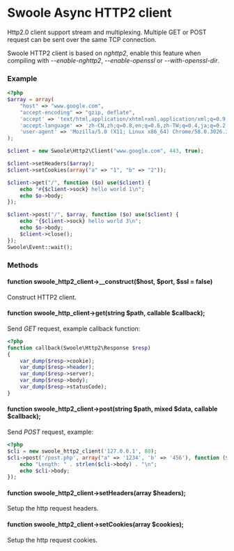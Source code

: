 # Swoole Async HTTP2 client

Http2.0 client support stream and multiplexing. Multiple GET or POST request can be sent over the same TCP connection.

Swoole HTTP2 client is based on *nghttp2*, enable this feature when compiling with *--enable-nghttp2*, *--enable-openssl* or *--with-openssl-dir*.

### Example

``` php
<?php
$array = array(
    "host" => "www.google.com",
    "accept-encoding" => "gzip, deflate",
    'accept' => 'text/html,application/xhtml+xml,application/xml;q=0.9,image/webp,*/*;q=0.8',
    'accept-language' => 'zh-CN,zh;q=0.8,en;q=0.6,zh-TW;q=0.4,ja;q=0.2',
    'user-agent' => 'Mozilla/5.0 (X11; Linux x86_64) Chrome/58.0.3026.3 Safari/537.36',
);

$client = new Swoole\Http2\Client("www.google.com", 443, true);

$client->setHeaders($array);
$client->setCookies(array("a" => "1", "b" => "2"));

$client->get("/", function ($o) use($client) {
    echo "#{$client->sock} hello world 1\n";
    echo $o->body;
});

$client->post("/", $array, function ($o) use($client) {
    echo "{$client->sock} hello world 3\n";
    echo $o->body;
    $client->close();
});
Swoole\Event::wait();
```

### Methods

#### function swoole_http2_client->__construct($host, $port, $ssl = false)

Construct HTTP2 client.

#### function swoole_http_client->get(string $path, callable $callback);

Send *GET* request, example callback function:

``` php
<?php
function callback(Swoole\Http2\Response $resp)
{
    var_dump($resp->cookie);
    var_dump($resp->header);
    var_dump($resp->server);
    var_dump($resp->body);
    var_dump($resp->statusCode);
}
```

#### function swoole_http2_client->post(string $path, mixed $data, callable $callback);

Send *POST* request, example:

``` php
<?php
$cli = new swoole_http2_client('127.0.0.1', 80); 
$cli->post('/post.php', array("a" => '1234', 'b' => '456'), function ($response) {
    echo "Length: " . strlen($cli->body) . "\n";
    echo $cli->body;
});
```

#### function swoole_http2_client->setHeaders(array $headers);

Setup the http request headers.

#### function swoole_http2_client->setCookies(array $cookies);

Setup the http request cookies.





